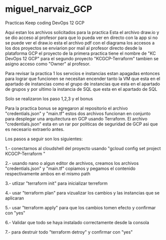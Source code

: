 # miguel_narvaiz_GCP
Practicas Keep coding DevOps 12 GCP 

Aqui estan los archivos solicitados para la practica Esta el archivo draw.io y se dio acceso al profesor para que lo pueda ver en directo con la app si no se puede ver el draw.io esta el archivo pdf con el diagrama los accesos a los dos proyectos se enviarion por mail al profesor directo desde la plataforma GCP el proyecto de la primera practica tiene el nombre de "KC DevOps 12 GCP" para el segundo proyecto "KCGCP-Terraform" tambien se asigno acceso como "Owner" al profesor.

Para revisar la practica 1 los servcios e instancias estan apagadas entonces para lograr que funcionen se necesitan encender tanto la VM que esta en el apartado de instancias como el grupo de instancias que esta en el apartado de grupos y por ultimo la instancia de SQL que esta en el apartado de SQL

Solo se realizaron los paso 1,2,3 y el bonus 

Para la practica bonus se agregaron al repositorio el archivo "credentials.json" y "main.tf" estos dos archivos funcionan en conjunto para desplegar una arquitectura en GCP usando Terraform. El archivo "credentials.json" esta en un rar por politicas de seguridad de GCP asi que es necesario extraerlo antes. 

Los pasos a seguir son los siguientes: 

1.- conectarnos al cloudshell del proyecto usando "gcloud config set project KCGCP-Terraform " 

2.- usando nano o algun editor de archivos, creamos los archivos "credentials.json" y "main.tf" copiamos y pegamos el contenido respectivamente ambos en el mismo path 

3.- utlizar "terraform init" para inicializar terreform 

4.- usar "terraform plan" para vizualizar los cambios y las instancias que se aplicaran 

5.- usar "terraform apply" para que los cambios tomen efecto y confirmar con "yes" 

6.- Validar que todo se haya instalado correctamente desde la consola 

7.- para destruir todo "terraform detroy" y confirmar con "yes"
